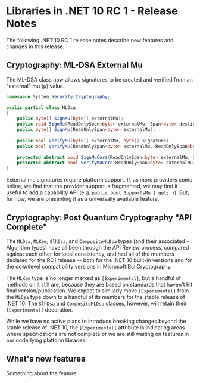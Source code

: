 # Libraries in .NET 10 RC 1 - Release Notes

The following .NET 10 RC 1 release notes describe new features and changes in
this release.

## Cryptography: ML-DSA External Mu

The ML-DSA class now allows signatures to be created and verified from an "external" mu (&#x3BC;) value.

```csharp
namespace System.Security.Cryptography;

public partial class MLDsa
{
    public byte[] SignMu(byte[] externalMu);
    public void SignMu(ReadOnlySpan<byte> externalMu, Span<byte> destination);
    public byte[] SignMu(ReadOnlySpan<byte> externalMu);    
 
    public bool VerifyMu(byte[] externalMu, byte[] signature);
    public bool VerifyMu(ReadOnlySpan<byte> externalMu, ReadOnlySpan<byte> signature);    
 
    protected abstract void SignMuCore(ReadOnlySpan<byte> externalMu, Span<byte> destination);
    protected abstract bool VerifyMuCore(ReadOnlySpan<byte> externalMu, ReadOnlySpan<byte> signature);
}
```

External mu signatures require platform support.
If, as more providers come online, we find that the provider support is fragmented,
we may find it useful to add a capability API (e.g. `public bool SupportsMu { get; }`).
But, for now, we are presenting it as a universally available feature.

## Cryptography: Post Quantum Cryptography "API Complete"

The `MLDsa`, `MLKem`, `SlhDsa`, and `CompositeMLDsa` types (and their associated -Algorithm types) have all been through the API Review process,
compared against each other for local consistency, and had all of the members declared for the RC1 release --
both for the .NET 10 built-in versions and for the downlevel compatibility versions in Microsoft.Bcl.Cryptography.

The `MLKem` type is no longer marked as `[Experimental]`, but a handful of methods on it still are,
because they are based on standards that haven't hit final version/publication.
We expect to similarly move `[Experimental]` from the `MLDsa` type down to a handful of its members for the stable release of .NET 10.
The `SlhDsa` and `CompositeMLDsa` classes, however, will retain their `[Experimental]` decoration.

While we have no active plans to introduce breaking changes beyond the stable release of .NET 10,
the `[Experimental]` attribute is indicating areas where specifications are not complete
or we are still waiting on features in our underlying platform libraries.

## What's new features

Something about the feature
